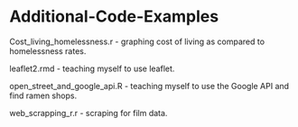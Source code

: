 # Additional-Code-Examples



Cost_living_homelessness.r - graphing cost of living as compared to homelessness rates.

leaflet2.rmd - teaching myself to use leaflet.

open_street_and_google_api.R - teaching myself to use the Google API and find ramen shops.

web_scrapping_r.r - scraping for film data.


